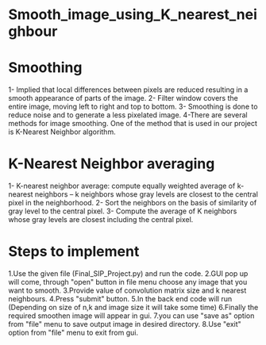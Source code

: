 # Smooth_image_using_K_nearest_neighbour

# Smoothing
  1- Implied that local differences between pixels are reduced resulting in a smooth appearance of parts of the image.
  2- Filter window covers the entire image, moving left to right and top to bottom.
  3- Smoothing is done to reduce noise and to generate a less pixelated image.
  4-There are several methods for image smoothing. One of the method that is used in our project is K-Nearest Neighbor algorithm.
# K-Nearest Neighbor averaging 
  1- K-nearest neighbor average: compute equally weighted average of k-nearest neighbors – k neighbors whose gray levels are closest to the central pixel in the           neighborhood.
  2- Sort the neighbors on the basis of similarity of gray level to the central pixel.
  3- Compute the average of K neighbors whose gray levels are closest including the central pixel.

# Steps to implement

  1.Use the given file (Final_SIP_Project.py) and run the code.
  2.GUI pop up will come, through "open" button in file menu choose any image that you want to smooth.
  3.Provide value of convolution matrix size and k nearest neighbours.
  4.Press "submit" button.
  5.In the back end code will run (Depending on size of n,k and image size it will take some time)
  6.Finally the required smoothen image will appear in gui.
  7.you can use "save as" option from "file" menu to save output image in desired directory.
  8.Use "exit" option from "file" menu to exit from gui.
